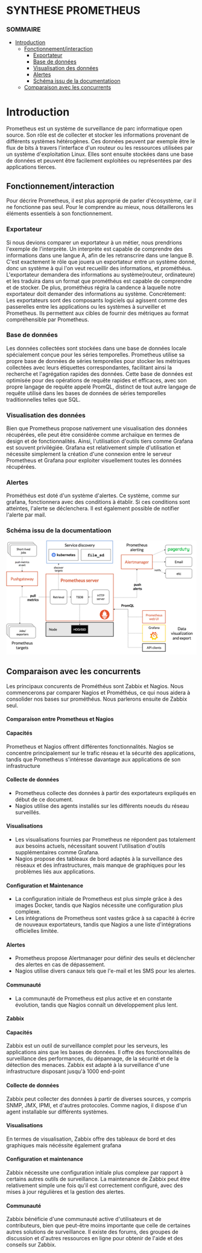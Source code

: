 # SYNTHESE PROMETHEUS

### SOMMAIRE
- [Introduction](#Introduction)
  - [Fonctionnement/interaction](#Fonctionnement/interaction)
     - [Exportateur](#Exportateur)
     - [Base de données](#Base-de-données)
     - [Visualisation des données](#Visualisation-des-données)
     - [Alertes](#Alertes)
     - [Schéma issu de la documentatioon](#Schéma-issu-de-la-documentatioon)
  - [Comparaison avec les concurrents](#Comparaison-avec-les-concurrents)
  
# Introduction

Prometheus est un système de surveillance de parc informatique open source. Son rôle est de collecter et stocker les informations provenant de différents systèmes hétérogènes. Ces données peuvent par exemple être le flux de bits à travers l'interface d'un routeur ou les ressources utilisées par un système d'exploitation Linux. Elles sont ensuite stockées dans une base de données et peuvent être facilement exploitées ou représentées par des applications tierces.

## Fonctionnement/interaction

Pour décrire Prometheus, il est plus approprié de parler d'écosystème, car il ne fonctionne pas seul. Pour le comprendre au mieux, nous détaillerons les éléments essentiels à son fonctionnement.

### Exportateur

Si nous devions comparer un exportateur à un métier, nous prendrions l'exemple de l'interprète. 
Un interprète est capable de comprendre des informations dans une langue A, afin de  les retranscrire dans une langue B. 
C'est exactement le rôle que jouera un exportateur entre un système donné, donc un système à qui l'on veut recueillir des informations, et prométhéus. L'exportateur demandera des informations au système(routeur, ordinateure) et les traduira dans un format que prométhéus est capable de comprendre et de stocker. De plus, prométhéus régira la candence à laquelle notre exportateur doit demander des informations au système. Concrètement: Les exportateurs sont des composants logiciels qui agissent comme des passerelles entre les applications ou les systèmes à surveiller et Prometheus. Ils permettent aux cibles de fournir des métriques au format compréhensible par Prometheus.

### Base de données

Les données collectées sont stockées dans une base de données locale spécialement conçue pour les séries temporelles. Prometheus utilise sa propre base de données de séries temporelles pour stocker les métriques collectées avec leurs étiquettes correspondantes, facilitant ainsi la recherche et l'agrégation rapides des données. Cette base de données est optimisée pour des opérations de requête rapides et efficaces, avec son propre langage de requête appelé PromQL, distinct de tout autre langage de requête utilisé dans les bases de données de séries temporelles traditionnelles telles que SQL.

### Visualisation des données

Bien que Prometheus propose nativement une visualisation  des données récupérées, elle peut être considérée comme archaïque en termes de design et de fonctionnalités. Ainsi, l'utilisation d'outils tiers comme Grafana est souvent privilégiée. Grafana est relativement simple d'utilisation et nécessite simplement la création d'une connexion entre le serveur Prometheus et Grafana pour exploiter visuellement toutes les données récupérées.

### Alertes
Prométhéus est doté d'un système d'alertes. Ce système, comme sur grafana, fonctionnera avec des conditions à établir. Si ces conditions sont atteintes, l'alerte se déclenchera. Il est également possible de notifier l'alerte par mail.

### Schéma issu de la documentatioon
![Texte alternatif](./images/architecture.png "Titre de l'image")


## Comparaison avec les concurrents

Les principaux concurents de Prométhéus sont Zabbix et Nagios. Nous commencerons par comparer Nagios et Prométhéus, ce qui nous aidera à consolider nos bases sur prométhéus. Nous parlerons ensuite de Zabbix seul.

#### Comparaison entre Prometheus et Nagios

#### Capacités
Prometheus et Nagios offrent différentes fonctionnalités. Nagios se concentre principalement sur le trafic réseau et la sécurité des applications, tandis que Prometheus s'intéresse davantage aux applications de son infrastructure

#### Collecte de données
- Prometheus collecte des données à partir des exportateurs expliqués en début de ce document.
- Nagios utilise des agents installés sur les différents noeuds du réseau surveillés.

#### Visualisations
- Les visualisations fournies par Prometheus ne répondent pas totalement aux besoins actuels, nécessitant souvent l'utilisation d'outils supplémentaires comme Grafana.
- Nagios propose des tableaux de bord adaptés à la surveillance des réseaux et des infrastructures, mais manque de graphiques pour les problèmes liés aux applications.



#### Configuration et Maintenance
- La configuration initiale de Prometheus est plus simple grâce à des images Docker, tandis que Nagios nécessite une configuration plus complexe.
- Les intégrations de Prometheus sont vastes grâce à sa capacité à écrire de nouveaux exportateurs, tandis que Nagios a une liste d'intégrations officielles limitée.

#### Alertes
- Prometheus propose Alertmanager pour définir des seuils et déclencher des alertes en cas de dépassement.
- Nagios utilise divers canaux tels que l'e-mail et les SMS pour les alertes.

#### Communauté
- La communauté de Prometheus est plus active et en constante évolution, tandis que Nagios connaît un développement plus lent.

#### Zabbix

#### Capacités

Zabbix est un outil de surveillance complet pour les serveurs, les applications ains que les bases de données. Il offre des fonctionnalités de surveillance des performances, du dépannage, de la sécurité et de la détection des menaces. Zabbix est adapté à la surveillance d'une infrastructure disposant jusqu'à 1000 end-point

#### Collecte de données

Zabbix peut collecter des données à partir de diverses sources, y compris SNMP, JMX, IPMI, et d'autres protocoles. Comme nagios, il dispose d'un agent installable sur différents systèmes.

#### Visualisations

En termes de visualisation, Zabbix offre des tableaux de bord et des graphiques mais nécéssite également grafana

#### Configuration et maintenance

Zabbix nécessite une configuration initiale plus complexe par rapport à certains autres outils de surveillance. La maintenance de Zabbix peut être relativement simple une fois qu'il est correctement configuré, avec des mises à jour régulières et la gestion des alertes.

#### Communauté

Zabbix bénéficie d'une communauté active d'utilisateurs et de contributeurs, bien que peut-être moins importante que celle de certaines autres solutions de surveillance. Il existe des forums, des groupes de discussion et d'autres ressources en ligne pour obtenir de l'aide et des conseils sur Zabbix.

